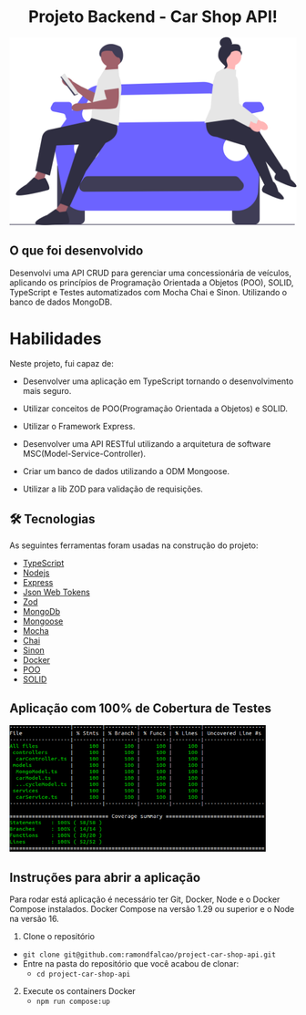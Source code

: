 #  <h1 align="center">Projeto Backend - Car Shop API!</h1>
<p align="center">
  <img src="./car.svg" width="550" title="hover text">
</p>

## O que foi desenvolvido

Desenvolvi uma API CRUD para gerenciar uma concessionária de veículos, aplicando os princípios de Programação Orientada a Objetos (POO), SOLID, TypeScript e Testes automatizados com Mocha Chai e Sinon. Utilizando o banco de dados MongoDB.

# Habilidades

Neste projeto, fui capaz de:

- Desenvolver uma aplicação em TypeScript tornando o desenvolvimento mais seguro.

- Utilizar conceitos de POO(Programação Orientada a Objetos) e SOLID.

- Utilizar o Framework Express.

- Desenvolver uma API RESTful utilizando a arquitetura de software MSC(Model-Service-Controller).

- Criar um banco de dados utilizando a ODM Mongoose.

- Utilizar a lib ZOD para validação de requisições.

## 🛠 Tecnologias

As seguintes ferramentas foram usadas na construção do projeto:

- [TypeScript](https://www.typescriptlang.org/)
- [Nodejs](https://nodejs.org/en/)
- [Express](https://expressjs.com/)
- [Json Web Tokens](https://jwt.io/)
- [Zod](https://zod.dev/)
- [MongoDb](https://www.mongodb.com/)
- [Mongoose](https://mongoosejs.com/)
- [Mocha]()
- [Chai]()
- [Sinon]()
- [Docker]()
- [POO]()
- [SOLID]()

## Aplicação com 100% de Cobertura de Testes

<p>
  <img src="./coverage.png" width="450" title="hover text">
</p>


## Instruções para abrir a aplicação
Para rodar está aplicação é necessário ter Git, Docker, Node e o Docker Compose instalados. Docker Compose na versão 1.29 ou superior e o Node na versão 16.

1. Clone o repositório
  * `git clone git@github.com:ramondfalcao/project-car-shop-api.git`
  * Entre na pasta do repositório que você acabou de clonar:
    * `cd project-car-shop-api`

2. Execute os containers Docker
    * `npm run compose:up`
